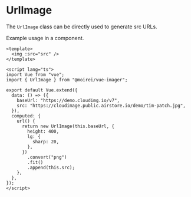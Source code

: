 # UrlImage

The `UrlImage` class can be directly used to generate src URLs.

Example usage in a component.

```vue
<template>
  <img :src="src" />
</template>

<script lang="ts">
import Vue from "vue";
import { UrlImage } from "@moirei/vue-imager";

export default Vue.extend({
  data: () => ({
    baseUrl: "https://demo.cloudimg.io/v7",
    src: "https://cloudimage.public.airstore.io/demo/tim-patch.jpg",
  }),
  computed: {
    url() {
      return new UrlImage(this.baseUrl, {
        height: 400,
        lg: {
          sharp: 20,
        },
      })
        .convert("png")
        .fit()
        .append(this.src);
    },
  },
});
</script>
```
